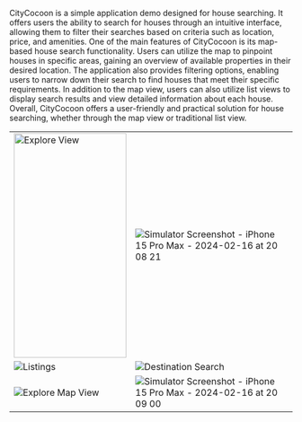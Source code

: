 CityCocoon is a simple application demo designed for house searching. It offers users the ability to search for houses through an intuitive interface, allowing them to filter their searches based on criteria such as location, price, and amenities.
One of the main features of CityCocoon is its map-based house search functionality. Users can utilize the map to pinpoint houses in specific areas, gaining an overview of available properties in their desired location.
The application also provides filtering options, enabling users to narrow down their search to find houses that meet their specific requirements. In addition to the map view, users can also utilize list views to display search results and view detailed information about each house.
Overall, CityCocoon offers a user-friendly and practical solution for house searching, whether through the map view or traditional list view.


 



<table>
  <tr>
    <td><img src="https://github.com/abwaris19/CityCocoon/assets/143792601/90677931-0978-41d3-8ca6-b282e824db1f" width="200" height="400" alt = "Explore View"></td>
    <td><img src="https://github.com/abwaris19/CityCocoon/assets/143792601/f11a8a1e-e2af-43b7-9dd3-0f001f4c1928" alt="Simulator Screenshot - iPhone 15 Pro Max - 2024-02-16 at 20 08 21"></td>
  </tr>
  <tr>
    <td><img src="https://github.com/abwaris19/CityCocoon/assets/143792601/2d294002-216d-48d7-94b2-4ae469890072" alt="Listings"></td>
    <td><img src="https://github.com/abwaris19/CityCocoon/assets/143792601/0a117cde-b33f-47e2-83f3-4d65ea50c708" alt="Destination Search"></td>
  </tr>
  <tr>
    <td><img src="https://github.com/abwaris19/CityCocoon/assets/143792601/2748de7d-5da5-4663-8a60-8ec140c9f518" alt="Explore Map View"></td>
    <td><img src="https://github.com/abwaris19/CityCocoon/assets/143792601/1bc958a4-08ab-45f4-835f-41fa0167dd99" alt="Simulator Screenshot - iPhone 15 Pro Max - 2024-02-16 at 20 09 00"></td>
  </tr>
</table>
